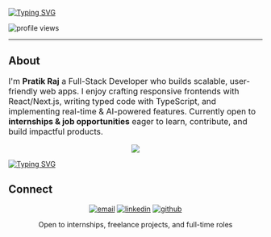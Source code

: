 <!-- Typing header -->
[![Typing SVG](https://readme-typing-svg.herokuapp.com?font=Fira+Code&pause=1000&color=ocean&width=600&lines=Hi+there,+I'm+Pratik+Raj;Full-Stack+Developer+%7C+React+%7C+Next.js+%7C+TypeScript)](https://git.io/typing-svg)

<div align="left" style="margin-top:12px">
  <img src="https://visitor-badge.laobi.icu/badge?page_id=pratik20gb.pratik20gb&rstyle=plastic&left_text=Profile%20Views%20:" alt="profile views" />
</div>

---

## About

<p style="font-size:16px;">
I'm <strong>Pratik Raj</strong>  a Full-Stack Developer who builds scalable, user-friendly web apps.  
I enjoy crafting responsive frontends with React/Next.js, writing typed code with TypeScript, and implementing real-time & AI-powered features.  
Currently open to <strong>internships & job opportunities</strong>  eager to learn, contribute, and build impactful products.
</p>

<p align="center">
  <img src="https://skillicons.dev/icons?i=js,ts,react,nextjs,nodejs,express,mongodb,tailwind,aws,firebase,git" />
</p>

[![Typing SVG](https://readme-typing-svg.demolab.com?font=Fira+Code&size=16&pause=1000&color=ocean&width=600&lines=%3E+Working+on+BugCollab+-+Dev+networking+%26+collaboration;%3E+Working+on+CineGenie+-+AI+movie+recommendations;%3E+Working+on+BiteRush+-+Food+delivery+platform;%3E+Working+on+CodeTube+-+Video+streaming+platform;%3E+Working+on+Restaura+-+Restaurant+website)](https://git.io/typing-svg)

## Connect
<p align="center">
  <a href="mailto:pratik20gb@gmail.com"><img src="https://img.shields.io/badge/Email-D14836?style=for-the-badge&logo=gmail&logoColor=white" alt="email" /></a>
  <a href="https://www.linkedin.com/in/pratiktwt/"><img src="https://img.shields.io/badge/LinkedIn-0077B5?style=for-the-badge&logo=linkedin&logoColor=white" alt="linkedin" /></a>
  <a href="https://github.com/pratik20gb"><img src="https://img.shields.io/badge/GitHub-181717?style=for-the-badge&logo=github&logoColor=white" alt="github" /></a>
</p>

<p align="center" style="margin-top:6px">
   Open to internships, freelance projects, and full-time roles
</p>
